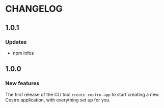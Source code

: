 # CHANGELOG

## 1.0.1

### Updates

- npm infos

## 1.0.0

### New features

The first release of the CLI tool `create-costro-app` to start creating a new Costro application, with everything set up for you.
